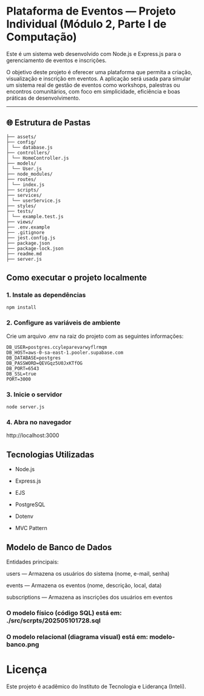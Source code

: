 # Plataforma de Eventos — Projeto Individual (Módulo 2, Parte I de Computação)

Este é um sistema web desenvolvido com Node.js e Express.js para o gerenciamento de eventos e inscrições.

O objetivo deste projeto é oferecer uma plataforma que permita a criação, visualização e inscrição em eventos. A aplicação será usada para simular um sistema real de gestão de eventos como workshops, palestras ou encontros comunitários, com foco em simplicidade, eficiência e boas práticas de desenvolvimento.

---

## 🌐 Estrutura de Pastas

```plataforma-eventos/
├── assets/
├── config/
│ └── database.js
├── controllers/
│ └── HomeController.js
├── models/
│ └── User.js
├── node_modules/
├── routes/
│ └── index.js
├── scripts/
├── services/
│ └── userService.js
├── styles/
├── tests/
│ └── example.test.js
├── views/
├── .env.example
├── .gitignore
├── jest.config.js
├── package.json
├── package-lock.json
├── readme.md
├── server.js

```

## Como executar o projeto localmente

### 1. Instale as dependências

```
npm install
```

### 2. Configure as variáveis de ambiente

Crie um arquivo .env na raiz do projeto com as seguintes informações:

```
DB_USER=postgres.ccyleparevarwyflrmqm
DB_HOST=aws-0-sa-east-1.pooler.supabase.com
DB_DATABASE=postgres
DB_PASSWORD=QEVGqz5U0JxKTfOG
DB_PORT=6543
DB_SSL=true
PORT=3000
```

### 3. Inicie o servidor

```
node server.js
```

### 4. Abra no navegador

http://localhost:3000

## Tecnologias Utilizadas

- Node.js

- Express.js

- EJS

- PostgreSQL

- Dotenv

- MVC Pattern

## Modelo de Banco de Dados

Entidades principais:

users — Armazena os usuários do sistema (nome, e-mail, senha)

events — Armazena os eventos (nome, descrição, local, data)

subscriptions — Armazena as inscrições dos usuários em eventos

### O modelo físico (código SQL) está em: ./src/scrpts/202505101728.sql

### O modelo relacional (diagrama visual) está em: modelo-banco.png

# Licença

Este projeto é acadêmico do Instituto de Tecnologia e Liderança (Inteli).
